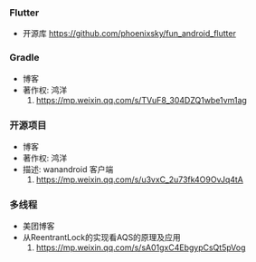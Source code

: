 ### Flutter
- 开源库
  https://github.com/phoenixsky/fun_android_flutter

### Gradle
- 博客
- 著作权: 鸿洋
  1. https://mp.weixin.qq.com/s/TVuF8_304DZQ1wbe1vm1ag
  
### 开源项目
- 博客
- 著作权: 鸿洋
- 描述:   wanandroid 客户端
  1. https://mp.weixin.qq.com/s/u3vxC_2u73fk4O9OvJq4tA
  
### 多线程
- 美团博客
- 从ReentrantLock的实现看AQS的原理及应用
  1. https://mp.weixin.qq.com/s/sA01gxC4EbgypCsQt5pVog